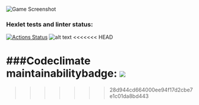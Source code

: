 ![Game Screenshot](https://user-images.githubusercontent.com/90971956/143928484-2c2605c6-5d4f-445d-a18a-2f1b879a6f5e.png)
### Hexlet tests and linter status:
[![Actions Status](https://github.com/Kapatbl4/java-project-lvl1/workflows/hexlet-check/badge.svg)](https://github.com/Kapatbl4/java-project-lvl1/actions)
![alt text](C:\Users\User\Desktop\PrimeGame.png)
<<<<<<< HEAD

###Codeclimate maintainabilitybadge:
<a href="https://codeclimate.com/github/codeclimate/codeclimate/maintainability"><img src="https://api.codeclimate.com/v1/badges/a99a88d28ad37a79dbf6/maintainability" /></a>
=======
>>>>>>> 28d944cd664000ee94f17d2cbe7e1c01da8bd443

